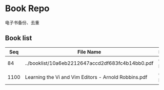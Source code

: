 Book Repo
=========

电子书备份、去重

Book list
---------

| Seq | File Name | Size | MD5 |
| --- | --------- | ---- | --- |
| 84 | ../booklist/10a6eb2212647accd2df683fc4b14bb0.pdf | 6.9 MB | 10a6eb2212647accd2df683fc4b14bb0 | 
| 1100 | Learning the Vi and Vim Editors - Arnold Robbins.pdf | 6.9 MB | 10a6eb2212647accd2df683fc4b14bb0 | 
